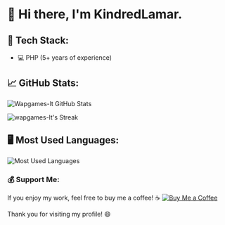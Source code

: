 # 👋 Hi there, I'm KindredLamar.

## 🚀 Tech Stack:
- 💻 PHP (5+ years of experience)

## 📈 GitHub Stats:
![Wapgames-lt GitHub Stats](https://github-readme-stats.vercel.app/api?username=wapgames-lt&show_icons=true&hide_title=true&count_private=true&hide=prs&hide_border=true&bg_color=0d1117&text_color=c9d1d9&icon_color=58a6ff)


![wapgames-lt's Streak](https://github-readme-streak-stats.herokuapp.com/?user=wapgames-lt&theme=vue-dark&hide_border=true)


## 🖥️ Most Used Languages:
![Most Used Languages](https://github-readme-stats.vercel.app/api/top-langs/?username=wapgames-ltl&layout=compact&bg_color=0d1117&text_color=c9d1d9&icon_color=58a6ff&hide_border=true)

### 💰 Support Me:
If you enjoy my work, feel free to buy me a coffee! ☕️
[![Buy Me a Coffee](https://img.shields.io/badge/Buy%20Me%20A%20Coffee-ff813f?style=social&logo=buymeacoffee)](https://buymeacoffee.com/wapgameslt)


Thank you for visiting my profile! 😄
